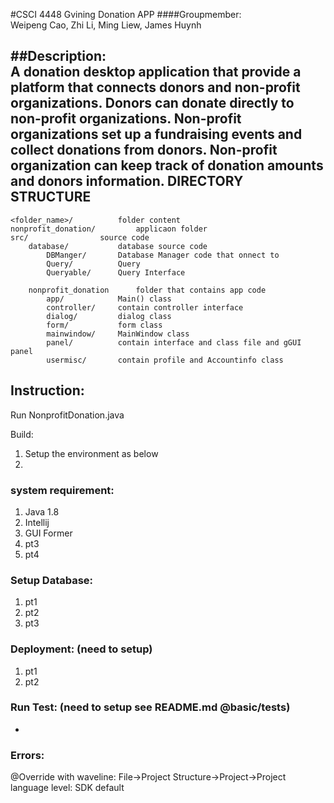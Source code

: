 #CSCI 4448 Gvining Donation APP 
####Groupmember:  
Weipeng Cao, Zhi Li, Ming Liew, James Huynh

##Description:  
A donation desktop application that provide a platform that connects donors and non-profit organizations. Donors can donate directly to non-profit organizations. Non-profit organizations set up a fundraising events and collect donations from donors. Non-profit organization can keep track of donation amounts and donors information.
DIRECTORY STRUCTURE
-------------------

	<folder_name>/			folder content
	nonprofit_donation/     	applicaon folder   
	src/				source code
		database/			database source code
			DBManger/		Database Manager code that onnect to 
			Query/			Query
			Queryable/		Query Interface
			
		nonprofit_donation		folder that contains app code
			app/			Main() class
			controller/		contain controller interface
			dialog/			dialog class
			form/			form class			
			mainwindow/		MainWindow class
			panel/			contain interface and class file and gGUI panel
			usermisc/		contain profile and Accountinfo class
	
	


## Instruction:
Run NonprofitDonation.java

Build:
1. Setup the environment as below
2. 

### system requirement: 
1. Java 1.8
2. Intellij
  1. GUI Former
3. pt3
4. pt4

### Setup Database:
1. pt1
2. pt2
3. pt3
  
### Deployment: (need to setup)
1. pt1 
2. pt2

### Run Test: (need to setup see README.md @basic/tests)
-


###  Errors:
@Override with waveline: File->Project Structure->Project->Project language level: SDK default


